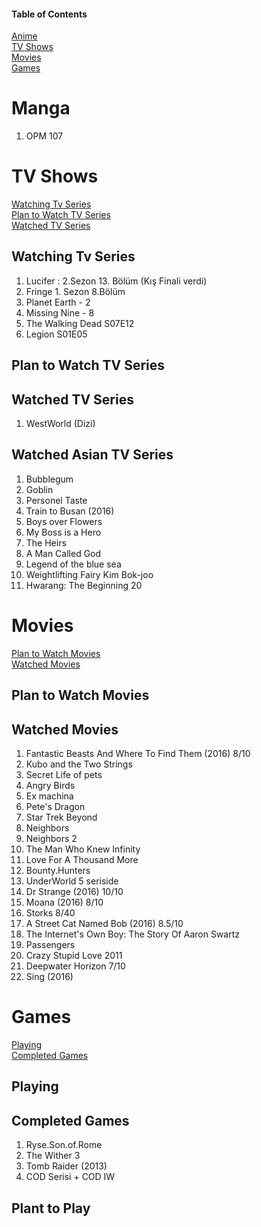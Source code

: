 #### Table of Contents
[Anime](https://github.com/ugurozturk/ListingEverything/wiki/Animelist)  
[TV Shows](#tv-shows)  
[Movies](#movies)  
[Games](#games)  

# Manga
1. OPM 107

# TV Shows
[Watching Tv Series](#watching-tv-series)  
[Plan to Watch TV Series](#plan-to-watch-tv-series)  
[Watched TV Series](#watched-tv-series)  

## Watching Tv Series
1. Lucifer : 2.Sezon 13. Bölüm (Kış Finali verdi)
1. Fringe 1. Sezon 8.Bölüm
2. Planet Earth - 2
1. Missing Nine - 8
1. The Walking Dead S07E12 
1. Legion S01E05


## Plan to Watch TV Series
## Watched TV Series
1. WestWorld (Dizi)


## Watched Asian TV Series
1. Bubblegum
1. Goblin
2. Personel Taste
3. Train to Busan (2016)
4. Boys over Flowers
5. My Boss is a Hero
6. The Heirs
7. A Man Called God
1. Legend of the blue sea
1. Weightlifting Fairy Kim Bok-joo
1. Hwarang: The Beginning 20


# Movies
[Plan to Watch Movies](#plan-to-watch-movies)  
[Watched Movies](#watched-movies)  

## Plan to Watch Movies
## Watched Movies
1. Fantastic Beasts And Where To Find Them (2016)	8/10
1. Kubo and the Two Strings
2. Secret Life of pets
3. Angry Birds
4. Ex machina
5. Pete's Dragon
6. Star Trek Beyond
7. Neighbors
8. Neighbors 2
9. The Man Who Knew Infinity
10. Love For A Thousand More
11. Bounty.Hunters
1. UnderWorld 5 seriside
1. Dr Strange (2016)	10/10
1. Moana (2016)	8/10
1. Storks 8/40
1. A Street Cat Named Bob (2016)	8.5/10
1. The Internet's Own Boy: The Story Of Aaron Swartz
1. Passengers
1. Crazy Stupid Love 2011
1. Deepwater Horizon 7/10
1. Sing (2016)

# Games
[Playing](#playing)  
[Completed Games](#complated-games)  


## Playing
## Completed Games
1. Ryse.Son.of.Rome
2. The Wither 3
3. Tomb Raider (2013)
4. COD Serisi + COD IW
## Plant to Play
